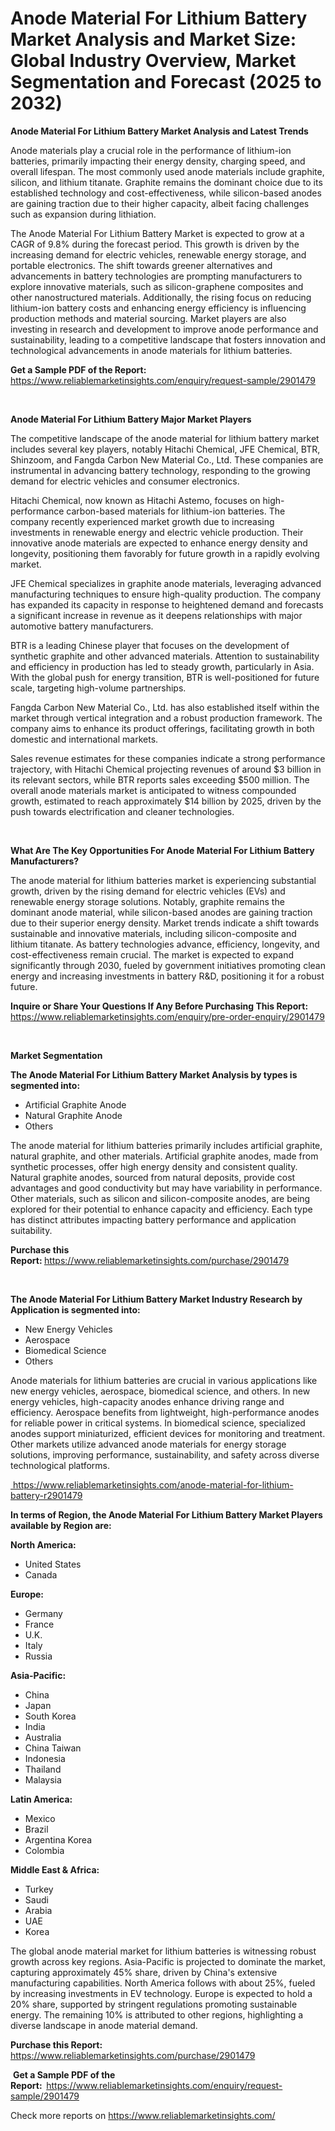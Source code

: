 <p><h1>Anode Material For Lithium Battery Market Analysis and Market Size: Global Industry Overview, Market Segmentation and Forecast (2025 to 2032)</h1></p><p><strong>Anode Material For Lithium Battery Market Analysis and Latest Trends</strong></p>
<p><p>Anode materials play a crucial role in the performance of lithium-ion batteries, primarily impacting their energy density, charging speed, and overall lifespan. The most commonly used anode materials include graphite, silicon, and lithium titanate. Graphite remains the dominant choice due to its established technology and cost-effectiveness, while silicon-based anodes are gaining traction due to their higher capacity, albeit facing challenges such as expansion during lithiation.</p><p>The Anode Material For Lithium Battery Market is expected to grow at a CAGR of 9.8% during the forecast period. This growth is driven by the increasing demand for electric vehicles, renewable energy storage, and portable electronics. The shift towards greener alternatives and advancements in battery technologies are prompting manufacturers to explore innovative materials, such as silicon-graphene composites and other nanostructured materials. Additionally, the rising focus on reducing lithium-ion battery costs and enhancing energy efficiency is influencing production methods and material sourcing. Market players are also investing in research and development to improve anode performance and sustainability, leading to a competitive landscape that fosters innovation and technological advancements in anode materials for lithium batteries.</p></p>
<p><strong>Get a Sample PDF of the Report:&nbsp;</strong> <a href="https://www.reliablemarketinsights.com/enquiry/request-sample/2901479?utm_campaign=3312&utm_medium=2&utm_source=Github&utm_content=ia&utm_term=16032025&utm_id=anode-material-for-lithium-battery">https://www.reliablemarketinsights.com/enquiry/request-sample/2901479</a></p>
<p>&nbsp;</p>
<p><strong>Anode Material For Lithium Battery Major Market Players</strong></p>
<p><p>The competitive landscape of the anode material for lithium battery market includes several key players, notably Hitachi Chemical, JFE Chemical, BTR, Shinzoom, and Fangda Carbon New Material Co., Ltd. These companies are instrumental in advancing battery technology, responding to the growing demand for electric vehicles and consumer electronics.</p><p>Hitachi Chemical, now known as Hitachi Astemo, focuses on high-performance carbon-based materials for lithium-ion batteries. The company recently experienced market growth due to increasing investments in renewable energy and electric vehicle production. Their innovative anode materials are expected to enhance energy density and longevity, positioning them favorably for future growth in a rapidly evolving market.</p><p>JFE Chemical specializes in graphite anode materials, leveraging advanced manufacturing techniques to ensure high-quality production. The company has expanded its capacity in response to heightened demand and forecasts a significant increase in revenue as it deepens relationships with major automotive battery manufacturers.</p><p>BTR is a leading Chinese player that focuses on the development of synthetic graphite and other advanced materials. Attention to sustainability and efficiency in production has led to steady growth, particularly in Asia. With the global push for energy transition, BTR is well-positioned for future scale, targeting high-volume partnerships.</p><p>Fangda Carbon New Material Co., Ltd. has also established itself within the market through vertical integration and a robust production framework. The company aims to enhance its product offerings, facilitating growth in both domestic and international markets.</p><p>Sales revenue estimates for these companies indicate a strong performance trajectory, with Hitachi Chemical projecting revenues of around $3 billion in its relevant sectors, while BTR reports sales exceeding $500 million. The overall anode materials market is anticipated to witness compounded growth, estimated to reach approximately $14 billion by 2025, driven by the push towards electrification and cleaner technologies.</p></p>
<p>&nbsp;</p>
<p><strong>What Are The Key Opportunities For Anode Material For Lithium Battery Manufacturers?</strong></p>
<p><p>The anode material for lithium batteries market is experiencing substantial growth, driven by the rising demand for electric vehicles (EVs) and renewable energy storage solutions. Notably, graphite remains the dominant anode material, while silicon-based anodes are gaining traction due to their superior energy density. Market trends indicate a shift towards sustainable and innovative materials, including silicon-composite and lithium titanate. As battery technologies advance, efficiency, longevity, and cost-effectiveness remain crucial. The market is expected to expand significantly through 2030, fueled by government initiatives promoting clean energy and increasing investments in battery R&D, positioning it for a robust future.</p></p>
<p><strong>Inquire or Share Your Questions If Any Before Purchasing This Report:</strong> <a href="https://www.reliablemarketinsights.com/enquiry/pre-order-enquiry/2901479?utm_campaign=3312&utm_medium=2&utm_source=Github&utm_content=ia&utm_term=16032025&utm_id=anode-material-for-lithium-battery">https://www.reliablemarketinsights.com/enquiry/pre-order-enquiry/2901479</a></p>
<p>&nbsp;</p>
<p><strong>Market Segmentation</strong></p>
<p><strong>The Anode Material For Lithium Battery Market Analysis by types is segmented into:</strong></p>
<p><ul><li>Artificial Graphite Anode</li><li>Natural Graphite Anode</li><li>Others</li></ul></p>
<p><p>The anode material for lithium batteries primarily includes artificial graphite, natural graphite, and other materials. Artificial graphite anodes, made from synthetic processes, offer high energy density and consistent quality. Natural graphite anodes, sourced from natural deposits, provide cost advantages and good conductivity but may have variability in performance. Other materials, such as silicon and silicon-composite anodes, are being explored for their potential to enhance capacity and efficiency. Each type has distinct attributes impacting battery performance and application suitability.</p></p>
<p><strong>Purchase this Report:&nbsp;</strong><a href="https://www.reliablemarketinsights.com/purchase/2901479?utm_campaign=3312&utm_medium=2&utm_source=Github&utm_content=ia&utm_term=16032025&utm_id=anode-material-for-lithium-battery">https://www.reliablemarketinsights.com/purchase/2901479</a></p>
<p>&nbsp;</p>
<p><strong>The Anode Material For Lithium Battery Market Industry Research by Application is segmented into:</strong></p>
<p><ul><li>New Energy Vehicles</li><li>Aerospace</li><li>Biomedical Science</li><li>Others</li></ul></p>
<p><p>Anode materials for lithium batteries are crucial in various applications like new energy vehicles, aerospace, biomedical science, and others. In new energy vehicles, high-capacity anodes enhance driving range and efficiency. Aerospace benefits from lightweight, high-performance anodes for reliable power in critical systems. In biomedical science, specialized anodes support miniaturized, efficient devices for monitoring and treatment. Other markets utilize advanced anode materials for energy storage solutions, improving performance, sustainability, and safety across diverse technological platforms.</p></p>
<p><a href="https://www.reliablemarketinsights.com/anode-material-for-lithium-battery-r2901479?utm_campaign=3312&utm_medium=2&utm_source=Github&utm_content=ia&utm_term=16032025&utm_id=anode-material-for-lithium-battery">&nbsp;https://www.reliablemarketinsights.com/anode-material-for-lithium-battery-r2901479</a></p>
<p><strong>In terms of Region, the Anode Material For Lithium Battery Market Players available by Region are:</strong></p>
<p>
    <p> <strong> North America: </strong>
        <ul>
            <li>United States</li>
            <li>Canada</li>
        </ul>
        </p> 
    <p> <strong> Europe: </strong>
        <ul>
            <li>Germany</li>
            <li>France</li>
            <li>U.K.</li>
            <li>Italy</li>
            <li>Russia</li>
        </ul>
        </p> 
    <p> <strong> Asia-Pacific: </strong>
        <ul>
            <li>China</li>
            <li>Japan</li>
            <li>South Korea</li>
            <li>India</li>
            <li>Australia</li>
            <li>China Taiwan</li>
            <li>Indonesia</li>
            <li>Thailand</li>
            <li>Malaysia</li>
        </ul>
        </p> 
    <p> <strong> Latin America: </strong>
        <ul>
            <li>Mexico</li>
            <li>Brazil</li>
            <li>Argentina Korea</li>
            <li>Colombia</li>
        </ul>
        </p> 
    <p> <strong> Middle East & Africa: </strong>
        <ul>
            <li>Turkey</li>
            <li>Saudi</li>
            <li>Arabia</li>
            <li>UAE</li>
            <li>Korea</li>
        </ul>
    </p>
    </p>
<p><p>The global anode material market for lithium batteries is witnessing robust growth across key regions. Asia-Pacific is projected to dominate the market, capturing approximately 45% share, driven by China's extensive manufacturing capabilities. North America follows with about 25%, fueled by increasing investments in EV technology. Europe is expected to hold a 20% share, supported by stringent regulations promoting sustainable energy. The remaining 10% is attributed to other regions, highlighting a diverse landscape in anode material demand.</p></p>
<p><strong>Purchase this Report: </strong><a href="https://www.reliablemarketinsights.com/purchase/2901479?utm_campaign=3312&utm_medium=2&utm_source=Github&utm_content=ia&utm_term=16032025&utm_id=anode-material-for-lithium-battery">https://www.reliablemarketinsights.com/purchase/2901479</a></p>
<p>&nbsp;<strong>Get a Sample PDF of the Report:&nbsp;&nbsp;</strong><a href="https://www.reliablemarketinsights.com/enquiry/request-sample/2901479?utm_campaign=3312&utm_medium=2&utm_source=Github&utm_content=ia&utm_term=16032025&utm_id=anode-material-for-lithium-battery">https://www.reliablemarketinsights.com/enquiry/request-sample/2901479</a></p>
<p><strong></strong></p>
<p>Check more reports on <a href="https://www.reliablemarketinsights.com/?utm_campaign=3312&utm_medium=2&utm_source=Github&utm_content=ia&utm_term=16032025&utm_id=anode-material-for-lithium-battery">https://www.reliablemarketinsights.com/</a></p>